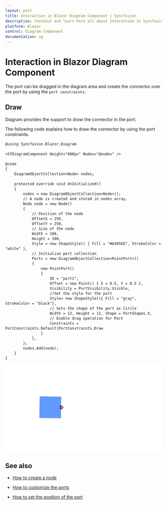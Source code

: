 ```yaml
---
layout: post
title: Interaction in Blazor Diagram Component | Syncfusion
description: Checkout and learn here all about Interaction in Syncfusion Blazor Diagram component and much more details.
platform: Blazor
control: Diagram Component
documentation: ug
---
```


# Interaction in Blazor Diagram Component

The port can be dragged in the diagram area and create the connector over the port by using the `port constraints`.

## Draw

Diagram provides the support to draw the connector in the port.

The following code explains how to draw the connector by using the port constraints.

```cshtml
@using Syncfusion.Blazor.Diagram

<SfDiagramComponent Height="600px" Nodes="@nodes" />

@code
{
    DiagramObjectCollection<Node> nodes;

    protected override void OnInitialized()
    {
        nodes = new DiagramObjectCollection<Node>();
        // A node is created and stored in nodes array.
        Node node = new Node()
        {
            // Position of the node
            OffsetX = 250,
            OffsetY = 250,
            // Size of the node
            Width = 100,
            Height = 100,
            Style = new ShapeStyle() { Fill = "#6495ED", StrokeColor = "white" },
            // Initialize port collection
            Ports = new DiagramObjectCollection<PointPort>()
            {
                new PointPort()
                {
                    ID = "port1",
                    Offset = new Point() { X = 0.5, Y = 0.5 },
                    Visibility = PortVisibility.Visible,
                    //Set the style for the port
                    Style= new ShapeStyle(){ Fill = "gray", StrokeColor = "black"},
                    // Sets the shape of the port as Circle
                    Width = 12, Height = 12, Shape = PortShapes.X,
                    // Enable drag operation for Port
                    Constraints = PortConstraints.Default|PortConstraints.Draw
                }
            },
        };
        nodes.Add(node);
    }
}
```

![Port Draw](../images/port_draw.gif)

## See also

* [How to create a node](../nodes/nodes)

* [How to customize the ports](./appearance)

* [How to set the position of the port](./positioning)
